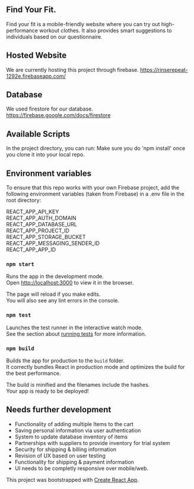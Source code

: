 ## Find Your Fit.

Find your fit is a mobile-friendly website where you can try out high-performance workout clothes.
It also provides smart suggestions to individuals based on our questionnaire.

## Hosted Website

We are currently hosting this project through firebase.
https://rinserepeat-1292e.firebaseapp.com/

## Database

We used firestore for our database.
https://firebase.google.com/docs/firestore

## Available Scripts

In the project directory, you can run:
Make sure you do 'npm install' once you clone it into your local repo.

## Environment variables

To ensure that this repo works with your own Firebase project, add the following environment variables (taken from Firebase) in a .env file in the root directory:

REACT_APP_API_KEY<br>
REACT_APP_AUTH_DOMAIN<br>
REACT_APP_DATABASE_URL<br>
REACT_APP_PROJECT_ID<br>
REACT_APP_STORAGE_BUCKET<br>
REACT_APP_MESSAGING_SENDER_ID<br>
REACT_APP_APP_ID<br>

### `npm start`

Runs the app in the development mode.<br />
Open [http://localhost:3000](http://localhost:3000) to view it in the browser.

The page will reload if you make edits.<br />
You will also see any lint errors in the console.

### `npm test`

Launches the test runner in the interactive watch mode.<br />
See the section about [running tests](https://facebook.github.io/create-react-app/docs/running-tests) for more information.

### `npm build`

Builds the app for production to the `build` folder.<br />
It correctly bundles React in production mode and optimizes the build for the best performance.

The build is minified and the filenames include the hashes.<br />
Your app is ready to be deployed!

## Needs further development

- Functionality of adding multiple Items to the cart
- Saving personal information via user authentication
- System to update database inventory of items
- Partnerships with suppliers to provide inventory for trial system
- Security for shipping & billing information
- Revision of UX based on user testing
- Functionality for shipping & payment information
- UI needs to be completly responsive over mobile/web.

This project was bootstrapped with [Create React App](https://github.com/facebook/create-react-app).
